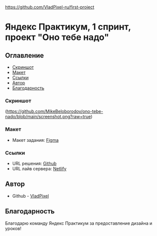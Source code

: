 https://github.com/VladPixel-ru/first-project

# Яндекс Практикум, 1 спринт, проект "Оно тебе надо"

## Оглавление

- [Скриншот](#скриншот)
- [Макет](#макет)
- [Ссылки](#ссылки)
- [Автор](#автор)
- [Благодарность](#благодарность)

### Скриншот

(https://github.com/MikeBeloborodov/ono-tebe-nado/blob/main/screenshot.png?raw=true)

### Макет

- Макет задания: [Figma](https://www.figma.com/file/j0GR1cSFoZbUnNWNvpDapI)

### Ссылки

- URL решения: [Github](https://github.com/MikeBeloborodov/ono-tebe-nado)
- URL лайв сервера: [Netlify](https://startling-smakager-41be0b.netlify.app/)

## Автор

- Github - [VladPixel](https://github.com/VladPixel-ru)

## Благодарность

Благодарю команду Яндекс Практикум за предоставление дизайна и уроков!

